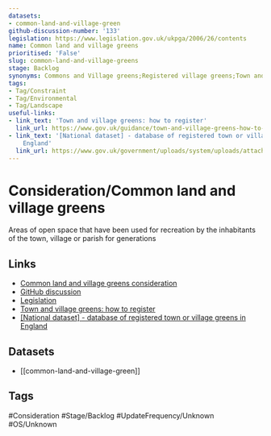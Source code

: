 ```yaml
---
datasets:
- common-land-and-village-green
github-discussion-number: '133'
legislation: https://www.legislation.gov.uk/ukpga/2006/26/contents
name: Common land and village greens
prioritised: 'False'
slug: common-land-and-village-greens
stage: Backlog
synonyms: Commons and Village greens;Registered village greens;Town and village greens
tags:
- Tag/Constraint
- Tag/Environmental
- Tag/Landscape
useful-links:
- link_text: 'Town and village greens: how to register'
  link_url: https://www.gov.uk/guidance/town-and-village-greens-how-to-register
- link_text: '[National dataset] - database of registered town or village greens in
    England'
  link_url: https://www.gov.uk/government/uploads/system/uploads/attachment_data/file/218584/village-green-1993.pdf
---
```


# Consideration/Common land and village greens

Areas of open space that have been used for recreation by the inhabitants of the town, village or parish for generations

## Links

* [Common land and village greens consideration](https://design.planning.data.gov.uk/planning-consideration/common-land-and-village-greens)
* [GitHub discussion](https://github.com/digital-land/data-standards-backlog/discussions/133)
* [Legislation](https://www.legislation.gov.uk/ukpga/2006/26/contents)
* [Town and village greens: how to register](https://www.gov.uk/guidance/town-and-village-greens-how-to-register)
* [[National dataset] - database of registered town or village greens in England](https://www.gov.uk/government/uploads/system/uploads/attachment_data/file/218584/village-green-1993.pdf)

## Datasets

* [[common-land-and-village-green]]

## Tags

#Consideration #Stage/Backlog #UpdateFrequency/Unknown #OS/Unknown